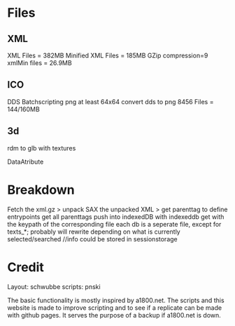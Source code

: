 # Files

## XML

XML Files = 382MB
Minified XML Files = 185MB
GZip compression=9 xmlMin files = 26.9MB

## ICO

DDS
Batchscripting png at least 64x64 convert dds to png
8456 Files = 144/160MB

## 3d

rdm to glb with textures

DataAtribute

# Breakdown

Fetch the xml.gz > unpack
SAX the unpacked XML > get parenttag to define entrypoints
get all parenttags push into indexedDB
with indexeddb get with the keypath of the corresponding file
each db is a seperate file, except for texts_*; probably will rewrite depending on what is currently selected/searched //info could be stored in sessionstorage

# Credit

Layout: schwubbe
scripts: pnski

The basic functionality is mostly inspired by a1800.net. The scripts and this website is made to improve scripting and to see if a replicate can be made with github pages. It serves the purpose of a backup if a1800.net is down.